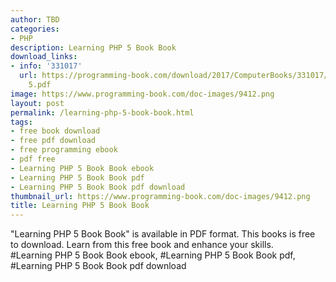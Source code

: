 ```yaml
---
author: TBD
categories:
- PHP
description: Learning PHP 5 Book Book
download_links:
- info: '331017'
  url: https://programming-book.com/download/2017/ComputerBooks/331017/Learning PHP
    5.pdf
image: https://www.programming-book.com/doc-images/9412.png
layout: post
permalink: /learning-php-5-book-book.html
tags:
- free book download
- free pdf download
- free programming ebook
- pdf free
- Learning PHP 5 Book Book ebook
- Learning PHP 5 Book Book pdf
- Learning PHP 5 Book Book pdf download
thumbnail_url: https://www.programming-book.com/doc-images/9412.png
title: Learning PHP 5 Book Book
---
```


 
<div class="item-desc text-justify">
  "Learning PHP 5 Book Book" is available in PDF format. This books is free to download. Learn from this free book and enhance your skills.
  <br>
  #Learning PHP 5 Book Book ebook, #Learning PHP 5 Book Book pdf, #Learning PHP 5 Book Book pdf download
</div>